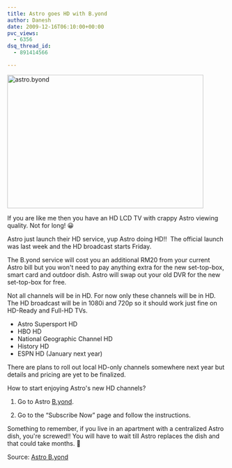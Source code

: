 ```yaml
---
title: Astro goes HD with B.yond
author: Danesh
date: 2009-12-16T06:10:00+00:00
pvc_views:
  - 6356
dsq_thread_id:
  - 891414566

---
```

[<img loading="lazy" class="alignnone size-medium wp-image-1896" title="astro.byond" src="/wp-content/uploads/2009/12/astro.byond_-450x306.png" alt="astro.byond" width="450" height="306" srcset="/wp-content/uploads/2009/12/astro.byond_-450x306.png 450w, /wp-content/uploads/2009/12/astro.byond_.png 644w" sizes="(max-width: 450px) 100vw, 450px" />][1]

<!--more-->

If you are like me then you have an HD LCD TV with crappy Astro viewing quality. Not for long! 😀

Astro just launch their HD service, yup Astro doing HD!!  The official launch was last week and the HD broadcast starts Friday.

The B.yond service will cost you an additional RM20 from your current Astro bill but you won't need to pay anything extra for the new set-top-box, smart card and outdoor dish. Astro will swap out your old DVR for the new set-top-box for free.

Not all channels will be in HD. For now only these channels will be in HD. The HD broadcast will be in 1080i and 720p so it should work just fine on HD-Ready and Full-HD TVs.

  * Astro Supersport HD
  * HBO HD
  * National Geographic Channel HD
  * History HD
  * ESPN HD (January next year)

There are plans to roll out local HD-only channels somewhere next year but details and pricing are yet to be finalized.

How to start enjoying Astro's new HD channels?

1. Go to Astro [B.yond][2].

2. Go to the &#8220;Subscribe Now&#8221; page and follow the instructions.

Something to remember, if you live in an apartment with a centralized Astro dish, you're screwed!! You will have to wait till Astro replaces the dish and that could take months. 🙁

Source: [Astro B.yond][2]

 [1]: /wp-content/uploads/2009/12/astro.byond_.png
 [2]: http://www.astro.com.my/byond/index.asp